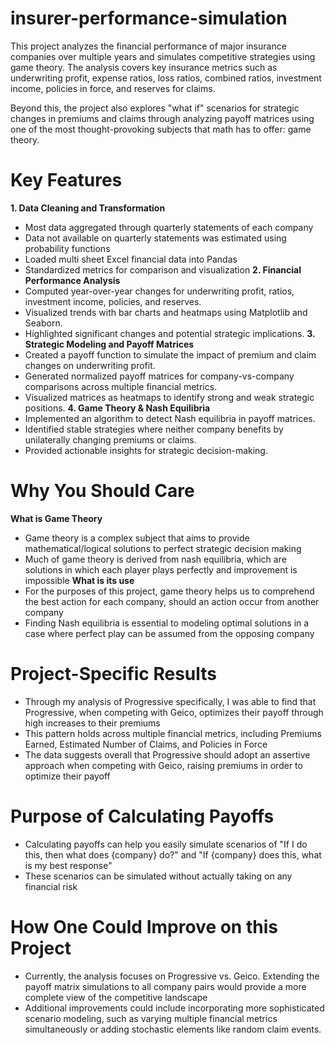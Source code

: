 # insurer-performance-simulation
This project analyzes the financial performance of major insurance companies over multiple years and simulates competitive strategies using game theory. The analysis covers key insurance metrics such as underwriting profit, expense ratios, loss ratios, combined ratios, investment income, policies in force, and reserves for claims.

Beyond this, the project also explores "what if" scenarios for strategic changes in premiums and claims through analyzing payoff matrices using one of the most thought-provoking subjects that math has to offer: game theory. 

# Key Features
**1. Data Cleaning and Transformation**
- Most data aggregated through quarterly statements of each company
- Data not available on quarterly statements was estimated using probability functions
- Loaded multi sheet Excel financial data into Pandas
- Standardized metrics for comparison and visualization
**2. Financial Performance Analysis**
- Computed year-over-year changes for underwriting profit, ratios, investment income, policies, and reserves.
- Visualized trends with bar charts and heatmaps using Matplotlib and Seaborn.
- Highlighted significant changes and potential strategic implications.
**3. Strategic Modeling and Payoff Matrices**
- Created a payoff function to simulate the impact of premium and claim changes on underwriting profit.
- Generated normalized payoff matrices for company-vs-company comparisons across multiple financial metrics.
- Visualized matrices as heatmaps to identify strong and weak strategic positions.
**4. Game Theory & Nash Equilibria**
- Implemented an algorithm to detect Nash equilibria in payoff matrices.
- Identified stable strategies where neither company benefits by unilaterally changing premiums or claims.
- Provided actionable insights for strategic decision-making.

# Why You Should Care
**What is Game Theory**
- Game theory is a complex subject that aims to provide mathematical/logical solutions to perfect strategic decision making
- Much of game theory is derived from nash equilibria, which are solutions in which each player plays perfectly and improvement is impossible
**What is its use**
- For the purposes of this project, game theory helps us to comprehend the best action for each company, should an action occur from another company
- Finding Nash equilibria is essential to modeling optimal solutions in a case where perfect play can be assumed from the opposing company

# Project-Specific Results
- Through my analysis of Progressive specifically, I was able to find that Progressive, when competing with Geico, optimizes their payoff through high increases to their premiums
- This pattern holds across multiple financial metrics, including Premiums Earned, Estimated Number of Claims, and Policies in Force
- The data suggests overall that Progressive should adopt an assertive approach when competing with Geico, raising premiums in order to optimize their payoff

# Purpose of Calculating Payoffs
- Calculating payoffs can help you easily simulate scenarios of "If I do this, then what does {company} do?" and "If {company} does this, what is my best response"
- These scenarios can be simulated without actually taking on any financial risk

# How One Could Improve on this Project
- Currently, the analysis focuses on Progressive vs. Geico. Extending the payoff matrix simulations to all company pairs would provide a more complete view of the competitive landscape
- Additional improvements could include incorporating more sophisticated scenario modeling, such as varying multiple financial metrics simultaneously or adding stochastic elements like random claim events.

